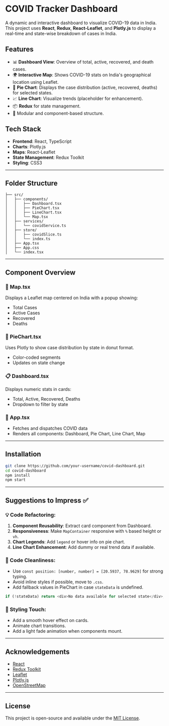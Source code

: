 # COVID Tracker Dashboard

A dynamic and interactive dashboard to visualize COVID-19 data in India. This project uses **React**, **Redux**, **React-Leaflet**, and **Plotly.js** to display a real-time and state-wise breakdown of cases in India.

## Features

- 📊 **Dashboard View**: Overview of total, active, recovered, and death cases.
- 🌍 **Interactive Map**: Shows COVID-19 stats on India's geographical location using Leaflet.
- 🥧 **Pie Chart**: Displays the case distribution (active, recovered, deaths) for selected states.
- 📈 **Line Chart**: Visualize trends (placeholder for enhancement).
- 📦 **Redux** for state management.
- 🧠 Modular and component-based structure.

## Tech Stack

- **Frontend**: React, TypeScript
- **Charts**: Plotly.js
- **Maps**: React-Leaflet
- **State Management**: Redux Toolkit
- **Styling**: CSS3

---

## Folder Structure

```
├── src/
│   ├── components/
│   │   ├── Dashboard.tsx
│   │   ├── PieChart.tsx
│   │   ├── LineChart.tsx
│   │   └── Map.tsx
│   ├── services/
│   │   └── covidService.ts
│   ├── store/
│   │   ├── covidSlice.ts
│   │   └── index.ts
│   ├── App.tsx
│   ├── App.css
│   └── index.tsx
```

---

## Component Overview

### 📍 Map.tsx
Displays a Leaflet map centered on India with a popup showing:
- Total Cases
- Active Cases
- Recovered
- Deaths

### 🥧 PieChart.tsx
Uses Plotly to show case distribution by state in donut format.
- Color-coded segments
- Updates on state change

### 📋 Dashboard.tsx
Displays numeric stats in cards:
- Total, Active, Recovered, Deaths
- Dropdown to filter by state

### 🧠 App.tsx
- Fetches and dispatches COVID data
- Renders all components: Dashboard, Pie Chart, Line Chart, Map

---

## Installation

```bash
git clone https://github.com/your-username/covid-dashboard.git
cd covid-dashboard
npm install
npm start
```

---

## Suggestions to Impress ✅

### 💡 Code Refactoring:
1. **Component Reusability**: Extract card component from Dashboard.
2. **Responsiveness**: Make `MapContainer` responsive with `%` based height or `vh`.
3. **Chart Legends**: Add `legend` or hover info on pie chart.
4. **Line Chart Enhancement**: Add dummy or real trend data if available.

### 🧼 Code Cleanliness:
- Use `const position: [number, number] = [20.5937, 78.9629]` for strong typing.
- Avoid inline styles if possible, move to `.css`.
- Add fallback values in PieChart in case `stateData` is undefined.

```ts
if (!stateData) return <div>No data available for selected state</div>;
```

### 💄 Styling Touch:
- Add a smooth hover effect on cards.
- Animate chart transitions.
- Add a light fade animation when components mount.

---

## Acknowledgements
- [React](https://reactjs.org/)
- [Redux Toolkit](https://redux-toolkit.js.org/)
- [Leaflet](https://leafletjs.com/)
- [Plotly.js](https://plotly.com/javascript/)
- [OpenStreetMap](https://www.openstreetmap.org/)

---

## License

This project is open-source and available under the [MIT License](LICENSE).